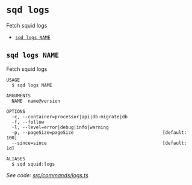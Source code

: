 `sqd logs`
==========

Fetch squid logs

* [`sqd logs NAME`](#sqd-logs-name)

## `sqd logs NAME`

Fetch squid logs

```
USAGE
  $ sqd logs NAME

ARGUMENTS
  NAME  name@version

OPTIONS
  -c, --container=processor|api|db-migrate|db
  -f, --follow
  -l, --level=error|debug|info|warning
  -p, --pageSize=pageSize                                 [default: 100]
  --since=since                                           [default: 1d]

ALIASES
  $ sqd squid:logs
```

_See code: [src/commands/logs.ts](https://github.com/subsquid/squid-cli/tree/master/src/commands/logs.ts)_
